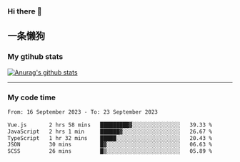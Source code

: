 ### Hi there 👋

## 一条懒狗
<!--
**kiss-me-quickly/kiss-me-quickly** is a ✨ _special_ ✨ repository because its `README.md` (this file) appears on your GitHub profile.

Here are some ideas to get you started:

- 🔭 I’m currently working on ...
- 🌱 I’m currently learning ...
- 👯 I’m looking to collaborate on ...
- 🤔 I’m looking for help with ...
- 💬 Ask me about ...
- 📫 How to reach me: ...
- 😄 Pronouns: ...
- ⚡ Fun fact: ...
-->


### My gtihub stats

[![Anurag's github stats](https://github-readme-stats.vercel.app/api?username=kiss-me-quickly)](https://github.com/anuraghazra/github-readme-stats)

***

### My code time

<!--START_SECTION:waka-->

```txt
From: 16 September 2023 - To: 23 September 2023

Vue.js       2 hrs 58 mins   █████████▓░░░░░░░░░░░░░░░   39.33 %
JavaScript   2 hrs 1 min     ██████▓░░░░░░░░░░░░░░░░░░   26.67 %
TypeScript   1 hr 32 mins    █████░░░░░░░░░░░░░░░░░░░░   20.43 %
JSON         30 mins         █▓░░░░░░░░░░░░░░░░░░░░░░░   06.63 %
SCSS         26 mins         █▒░░░░░░░░░░░░░░░░░░░░░░░   05.89 %
```

<!--END_SECTION:waka-->
